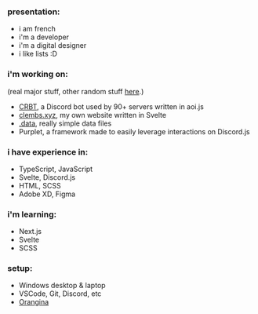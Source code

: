 ### presentation:
- i am french
- i'm a developer
- i'm a digital designer
- i like lists :D

### i'm working on:
(real major stuff, other random stuff [here](https://clembs.xyz/all).)
- [CRBT](https://crbt.ga), a Discord bot used by 90+ servers written in aoi.js
- [clembs.xyz](https://clembs.xyz), my own website written in Svelte
- [.data](https://github.com/Clembs/data), really simple data files
- Purplet, a framework made to easily leverage interactions on Discord.js

### i have experience in:
- TypeScript, JavaScript
- Svelte, Discord.js
- HTML, SCSS
- Adobe XD, Figma

### i'm learning:
- Next.js
- Svelte
- SCSS

### setup:
- Windows desktop & laptop
- VSCode, Git, Discord, etc
- [Orangina](https://en.wikipedia.org/wiki/Orangina)
